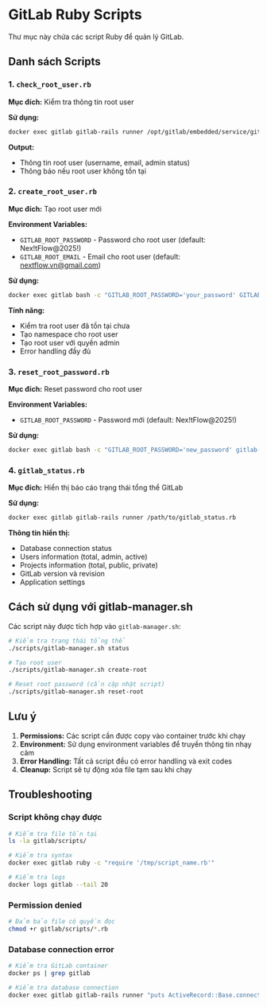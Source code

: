 # GitLab Ruby Scripts

Thư mục này chứa các script Ruby để quản lý GitLab.

## Danh sách Scripts

### 1. `check_root_user.rb`
**Mục đích:** Kiểm tra thông tin root user

**Sử dụng:**
```bash
docker exec gitlab gitlab-rails runner /opt/gitlab/embedded/service/gitlab-rails/gitlab/scripts/check_root_user.rb
```

**Output:**
- Thông tin root user (username, email, admin status)
- Thông báo nếu root user không tồn tại

### 2. `create_root_user.rb`
**Mục đích:** Tạo root user mới

**Environment Variables:**
- `GITLAB_ROOT_PASSWORD` - Password cho root user (default: Nex!tFlow@2025!)
- `GITLAB_ROOT_EMAIL` - Email cho root user (default: nextflow.vn@gmail.com)

**Sử dụng:**
```bash
docker exec gitlab bash -c "GITLAB_ROOT_PASSWORD='your_password' GITLAB_ROOT_EMAIL='your_email' gitlab-rails runner /path/to/create_root_user.rb"
```

**Tính năng:**
- Kiểm tra root user đã tồn tại chưa
- Tạo namespace cho root user
- Tạo root user với quyền admin
- Error handling đầy đủ

### 3. `reset_root_password.rb`
**Mục đích:** Reset password cho root user

**Environment Variables:**
- `GITLAB_ROOT_PASSWORD` - Password mới (default: Nex!tFlow@2025!)

**Sử dụng:**
```bash
docker exec gitlab bash -c "GITLAB_ROOT_PASSWORD='new_password' gitlab-rails runner /path/to/reset_root_password.rb"
```

### 4. `gitlab_status.rb`
**Mục đích:** Hiển thị báo cáo trạng thái tổng thể GitLab

**Sử dụng:**
```bash
docker exec gitlab gitlab-rails runner /path/to/gitlab_status.rb
```

**Thông tin hiển thị:**
- Database connection status
- Users information (total, admin, active)
- Projects information (total, public, private)
- GitLab version và revision
- Application settings

## Cách sử dụng với gitlab-manager.sh

Các script này được tích hợp vào `gitlab-manager.sh`:

```bash
# Kiểm tra trạng thái tổng thể
./scripts/gitlab-manager.sh status

# Tạo root user
./scripts/gitlab-manager.sh create-root

# Reset root password (cần cập nhật script)
./scripts/gitlab-manager.sh reset-root
```

## Lưu ý

1. **Permissions:** Các script cần được copy vào container trước khi chạy
2. **Environment:** Sử dụng environment variables để truyền thông tin nhạy cảm
3. **Error Handling:** Tất cả script đều có error handling và exit codes
4. **Cleanup:** Script sẽ tự động xóa file tạm sau khi chạy

## Troubleshooting

### Script không chạy được
```bash
# Kiểm tra file tồn tại
ls -la gitlab/scripts/

# Kiểm tra syntax
docker exec gitlab ruby -c "require '/tmp/script_name.rb'"

# Kiểm tra logs
docker logs gitlab --tail 20
```

### Permission denied
```bash
# Đảm bảo file có quyền đọc
chmod +r gitlab/scripts/*.rb
```

### Database connection error
```bash
# Kiểm tra GitLab container
docker ps | grep gitlab

# Kiểm tra database connection
docker exec gitlab gitlab-rails runner "puts ActiveRecord::Base.connection.current_database"
```
